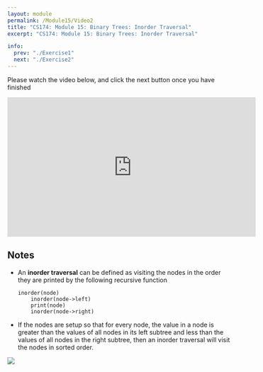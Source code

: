 ```yaml
---
layout: module
permalink: /Module15/Video2
title: "CS174: Module 15: Binary Trees: Inorder Traversal"
excerpt: "CS174: Module 15: Binary Trees: Inorder Traversal"

info:
  prev: "./Exercise1"
  next: "./Exercise2"
---
```


Please watch the video below, and click the next button once you have finished

<iframe width="560" height="315" src="https://www.youtube.com/embed/sSOLy7rNpd4" frameborder="0" allow="accelerometer; autoplay; clipboard-write; encrypted-media; gyroscope; picture-in-picture" allowfullscreen></iframe>

<h2>Notes</h2>


<ul>
<li>An <b>inorder traversal</b> can be defined as visiting the nodes in the order they are printed by the following recursive function
<p>
<pre><code>inorder(node)
    inorder(node->left)
    print(node)
    inorder(node->right)</code></pre>
</p>
</li>
<li>
If the nodes are setup so that for every node, the value in a node is greater than the values of all nodes in its left subtree and less than the values of all nodes in the right subtree, then an inorder traversal will visit the nodes in sorted order.
</li>
</ul>

<img src = "../images/Module15/BinaryTree_Inorder.png">
